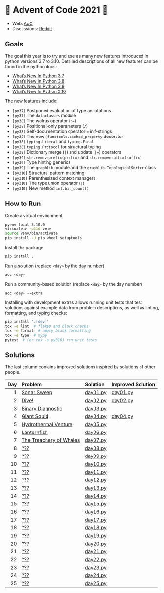 # 🎄 Advent of Code 2021 🎄

* Web: [AoC](https://adventofcode.com/2021)
* Discussions: [Reddit](https://www.reddit.com/r/adventofcode)

## Goals
The goal this year is to try and use as many new features introduced
in python versions 3.7 to 3.10. Detailed descriptions of all new features
can be found in the python docs:
* [What’s New In Python 3.7](https://docs.python.org/3/whatsnew/3.7.html)
* [What’s New In Python 3.8](https://docs.python.org/3/whatsnew/3.8.html)
* [What’s New In Python 3.9](https://docs.python.org/3/whatsnew/3.9.html)
* [What’s New In Python 3.10](https://docs.python.org/3/whatsnew/3.10.html)

The new features include:
* `[py37]` Postponed evaluation of type annotations
* `[py37]` The `dataclasses` module
* `[py38]` The walrus operator (`:=`)
* `[py38]` Positional-only parameters (`/`)
* `[py38]` Self-documentation operator `=` in f-strings
* `[py38]` The new `@functools.cached_property` decorator
* `[py38]` `typing.Literal` and `typing.Final`
* `[py38]` `typing.Protocol` for structural typing
* `[py39]` Dictionary merge (`|`) and update (`|=`) operators
* `[py39]` `str.removeprefix(prefix)` and `str.removesuffix(suffix)`
* `[py39]` Type hinting generics
* `[py39]` The `graphlib` module and the `graphlib.TopologicalSorter` class
* `[py310]` Structural pattern matching
* `[py310]` Parenthesized context managers
* `[py310]` The type union operator (`|`)
* `[py310]` New method `int.bit_count()`

## How to Run
Create a virtual environment
```sh
pyenv local 3.10.0
virtualenv -p310 venv
source venv/bin/activate
pip install -U pip wheel setuptools
```

Install the package
```sh
pip install .
```

Run a solution (replace `<day>` by the day number)
```sh
aoc <day>
```

Run a community-based solution (replace `<day>` by the day number)
```sh
aoc <day> --extra
```

Installing with development extras allows running unit tests that test
solutions against example data from problem descriptions, as well as
linting, formatting, and typing checks:
```sh
pip install '.[dev]'
tox -e lint  # flake8 and black checks
tox -e format  # apply black formatting
tox -e type  # mypy
pytest  # (or tox -e py310) run unit tests
```

## Solutions
The last column contains improved solutions inspired by solutions of other people.

| Day | Problem                                                        | Solution                                   | Improved Solution                                |
|----:|:---------------------------------------------------------------|:-------------------------------------------|:-------------------------------------------------|
|   1 | [Sonar Sweep](https://adventofcode.com/2021/day/1)             | [day01.py](src/aoc2021/solutions/day01.py) | [day01.py](src/aoc2021/solutions_extra/day01.py) |
|   2 | [Dive!](https://adventofcode.com/2021/day/2)                   | [day02.py](src/aoc2021/solutions/day02.py) | [day02.py](src/aoc2021/solutions_extra/day02.py) |
|   3 | [Binary Diagnostic](https://adventofcode.com/2021/day/3)       | [day03.py](src/aoc2021/solutions/day03.py) |                                                  |
|   4 | [Giant Squid](https://adventofcode.com/2021/day/4)             | [day04.py](src/aoc2021/solutions/day04.py) | [day04.py](src/aoc2021/solutions_extra/day04.py) |
|   5 | [Hydrothermal Venture](https://adventofcode.com/2021/day/5)    | [day05.py](src/aoc2021/solutions/day05.py) |                                                  |
|   6 | [Lanternfish](https://adventofcode.com/2021/day/6)             | [day06.py](src/aoc2021/solutions/day06.py) |                                                  |
|   7 | [The Treachery of Whales](https://adventofcode.com/2021/day/7) | [day07.py](src/aoc2021/solutions/day07.py) |                                                  |
|   8 | [???](https://adventofcode.com/2021/day/8)                     | [day08.py](src/aoc2021/solutions/day08.py) |                                                  |
|   9 | [???](https://adventofcode.com/2021/day/9)                     | [day09.py](src/aoc2021/solutions/day09.py) |                                                  |
|  10 | [???](https://adventofcode.com/2021/day/10)                    | [day10.py](src/aoc2021/solutions/day10.py) |                                                  |
|  11 | [???](https://adventofcode.com/2021/day/11)                    | [day11.py](src/aoc2021/solutions/day11.py) |                                                  |
|  12 | [???](https://adventofcode.com/2021/day/12)                    | [day12.py](src/aoc2021/solutions/day12.py) |                                                  |
|  13 | [???](https://adventofcode.com/2021/day/13)                    | [day13.py](src/aoc2021/solutions/day13.py) |                                                  |
|  14 | [???](https://adventofcode.com/2021/day/14)                    | [day14.py](src/aoc2021/solutions/day14.py) |                                                  |
|  15 | [???](https://adventofcode.com/2021/day/15)                    | [day15.py](src/aoc2021/solutions/day15.py) |                                                  |
|  16 | [???](https://adventofcode.com/2021/day/16)                    | [day16.py](src/aoc2021/solutions/day16.py) |                                                  |
|  17 | [???](https://adventofcode.com/2021/day/17)                    | [day17.py](src/aoc2021/solutions/day17.py) |                                                  |
|  18 | [???](https://adventofcode.com/2021/day/18)                    | [day18.py](src/aoc2021/solutions/day18.py) |                                                  |
|  19 | [???](https://adventofcode.com/2021/day/19)                    | [day19.py](src/aoc2021/solutions/day19.py) |                                                  |
|  20 | [???](https://adventofcode.com/2021/day/20)                    | [day20.py](src/aoc2021/solutions/day20.py) |                                                  |
|  21 | [???](https://adventofcode.com/2021/day/21)                    | [day21.py](src/aoc2021/solutions/day21.py) |                                                  |
|  22 | [???](https://adventofcode.com/2021/day/22)                    | [day22.py](src/aoc2021/solutions/day22.py) |                                                  |
|  23 | [???](https://adventofcode.com/2021/day/23)                    | [day23.py](src/aoc2021/solutions/day23.py) |                                                  |
|  24 | [???](https://adventofcode.com/2021/day/24)                    | [day24.py](src/aoc2021/solutions/day24.py) |                                                  |
|  25 | [???](https://adventofcode.com/2021/day/25)                    | [day25.py](src/aoc2021/solutions/day25.py) |                                                  |
